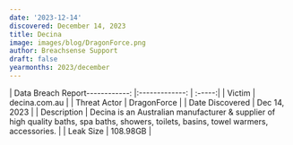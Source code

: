 ```yaml
---
date: '2023-12-14'
discovered: December 14, 2023
title: Decina
image: images/blog/DragonForce.png
author: Breachsense Support
draft: false
yearmonths: 2023/december
---
```


| Data Breach Report------------:     |:-------------:    | :-----:|
| Victim      | decina.com.au      | 
| Threat Actor      | DragonForce      | 
| Date Discovered      | Dec 14, 2023      | 
| Description      | Decina is an Australian manufacturer & supplier of high quality baths, spa baths, showers, toilets, basins, towel warmers, accessories.      | 
| Leak Size      | 108.98GB      | 

